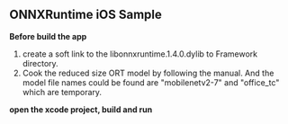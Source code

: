 ## ONNXRuntime iOS Sample 


**Before build the app**

1. create a soft link to the libonnxruntime.1.4.0.dylib to Framework directory.
2. Cook the reduced size ORT model by following the manual. And the model file names could be found are "mobilenetv2-7" and "office_tc" which are temporary.


**open the xcode project, build and run**
